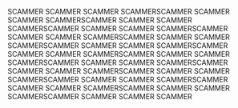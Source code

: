 SCAMMER
SCAMMER
SCAMMER
SCAMMERSCAMMER
SCAMMER
SCAMMER
SCAMMERSCAMMER
SCAMMER
SCAMMER
SCAMMERSCAMMER
SCAMMER
SCAMMER
SCAMMERSCAMMER
SCAMMER
SCAMMER
SCAMMERSCAMMER
SCAMMER
SCAMMER
SCAMMERSCAMMER
SCAMMER
SCAMMER
SCAMMERSCAMMER
SCAMMER
SCAMMER
SCAMMERSCAMMER
SCAMMER
SCAMMER
SCAMMERSCAMMER
SCAMMER
SCAMMER
SCAMMERSCAMMER
SCAMMER
SCAMMER
SCAMMERSCAMMER
SCAMMER
SCAMMER
SCAMMERSCAMMER
SCAMMER
SCAMMER
SCAMMERSCAMMER
SCAMMER
SCAMMER
SCAMMERSCAMMER
SCAMMER
SCAMMER
SCAMMERSCAMMER
SCAMMER
SCAMMER
SCAMMER
